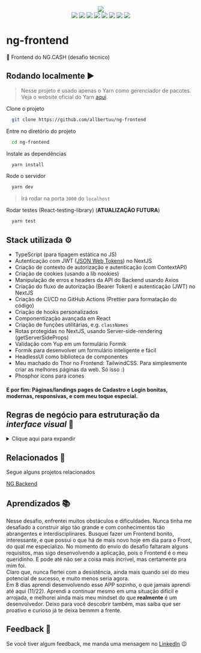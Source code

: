 <div align="center">
  <img src="https://img.shields.io/badge/status-developing-blue" />
</div>
<div align="center">
  <img src="https://img.shields.io/badge/NextJS-black?&logo=next.js&logoColor=white" />
  <img src="https://img.shields.io/badge/React-%2320232a.svg?&logo=react&logoColor=%2361DAFB" />
  <img src="https://img.shields.io/badge/TypeScript-007ACC?&logo=typescript&logoColor=white" />
  <img src="https://img.shields.io/badge/-Axios-%23000000" />
  <img src="https://img.shields.io/badge/-Formik-%231d4c78" />
  <img src="https://img.shields.io/badge/-Yup-%23bf28b3" />
  <img src="https://img.shields.io/badge/-HeadlessUI-%23437cf7" />
  <img src="https://img.shields.io/badge/TailwindCSS-%2338B2AC.svg?&logo=tailwind-css&logoColor=white" />
</div>

# ng-frontend

🎨 Frontend do NG.CASH (desafio técnico)

## Rodando localmente ▶

> Nesse projeto é usado apenas o Yarn como gerenciador de pacotes. Veja o website oficial do Yarn [aqui](https://yarnpkg.com/).

Clone o projeto

```bash
  git clone https://github.com/allbertuu/ng-frontend
```

Entre no diretório do projeto

```bash
  cd ng-frontend
```

Instale as dependências

```bash
  yarn install
```

Rode o servidor

```bash
  yarn dev
```

> Irá rodar na porta `3000` do `localhost`

Rodar testes (React-testing-library) (**ATUALIZAÇÃO FUTURA**)

```bash
  yarn test
```

## Stack utilizada ⚙

-   TypeScript (para tipagem estática no JS)
-   Autenticação com JWT ([JSON Web Tokens](https://jwt.io/introduction)) no NextJS
-   Criação de contexto de autorização e autenticação (com ContextAPI)
-   Criação de cookies (usando a lib nookies)
-   Manipulação de erros e headers da API do Backend usando Axios
-   Criação do fluxo de autorização (Bearer Token) e autenticação (JWT) no NextJS
-   Criação de CI/CD no GitHub Actions (Prettier para formatação do código)
-   Criação de hooks personalizados
-   Componentização avançada em React
-   Criação de funções utilitárias, e.g. `classNames`
-   Rotas protegidas no NextJS, usando Server-side-rendering (getServerSideProps)
-   Validação com Yup em um formulário Formik
-   Formik para desenvolver um formulário inteligente e fácil
-   HeadlessUI como biblioteca de componentes
-   Meu machado do Thor no Frontend: TailwindCSS. Para simplesmente criar as melhores páginas da web. Só isso :)
-   Phosphor icons para ícones

#### E por fim: Páginas/landings pages de Cadastro e Login bonitas, modernas, responsivas, e com meu toque especial.

## Regras de negócio para estruturação da _interface visual_ 📑

<details>
<summary>Clique aqui para expandir</summary>

-   [x] Página para realizar o cadastro na NG informando _username_ e _password._
-   [x] Página para realizar o login informando _username_ e _password._
-   [-] Com o usuário logado, a página principal deve apresentar:
    -   [-] _balance_ atual do usuário;
    -   [-] Seção voltada à realização de transferências para outros usuários NG a partir do _username_ de quem sofrerá o _cash-in_;
    -   [-] Tabela com os detalhes de todas as transações que o usuário participou;
    -   [-] Mecanismo para filtrar a tabela por data de transação e/ou transações do tipo _cash-in_/_cash-out_;
    -   [x] Botão para realizar o _log-out._

</details>

## Relacionados 🔗

Segue alguns projetos relacionados

[NG Backend](https://github.com/allbertuu/ng-backend)

## Aprendizados 📚

Nesse desafio, enfrentei muitos obstáculos e dificuldades. Nunca tinha me desafiado a construir algo tão grande e com conhecimentos tão abrangentes e interdisciplinares. Busquei fazer um Frontend bonito, interessante, e que possui o que há de mais novo hoje em dia para o Front, do qual me especializo. No momento do envio do desafio faltaram alguns requisitos, mas sigo desenvolvendo a aplicação, pois o Frontend é o meu queridinho. E pode até não ser a coisa mais íncrivel, mas certamente pra mim foi.  
Claro que, nunca flertei com a desistência, ainda mais quando sei do meu potencial de sucesso, e muito menos seria agora.  
Em 8 dias aprendi desenvolvendo esse APP sozinho, o que jamais aprendi até aqui (11/22). Aprendi a continuar mesmo em uma situação difícil e arrojada, e melhorei ainda mais meu mindset do que **realmente** é um desenvolvedor. Deixo para você descobrir também, mas saiba que ser proativo e curioso já te deixa bemmm a frente.

## Feedback 💬

Se você tiver algum feedback, me manda uma mensagem no [LinkedIn](https://www.linkedin.com/in/albertov-albuquerque/) 😉
